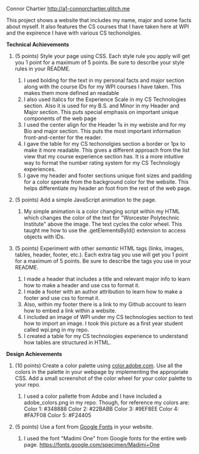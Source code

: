 Connor Chartier
http://a1-connorchartier.glitch.me

This project shows a website that includes my name, major and some facts about myself. It also features the CS courses that I have taken here at WPI and the expirence I have with various CS techonolgies.

**Technical Achievements**
1. (5 points) Style your page using CSS. Each style rule you apply will get you 1 point for a maximum of 5 points. Be sure to describe your style rules in your README.
    1) I used bolding for the text in my personal facts and major section along with the course IDs for my WPI courses I have taken. This makes them more defined an readable
    2) I also used italics for the Experience Scale in my CS Technologies section. Also it is used for my B.S. and Minor in my Header and Major section. This puts special emphasis on important unique components of the web page
    3) I used the center align for the Header 1s in my webiste and for my Bio and major section. This puts the most important information front-and-center for the reader.
    4) I gave the table for my CS techonolgies section a border or 1px to make it more readable. This gives a different approach from the list view that my course experience section has. It is a more intuitive way to format the number rating system for my CS Technologiy experiences.
    5) I gave my header and footer sections unique font sizes and padding for a color sperate from the background color for the website. This helps differentiate my header an foot from the rest of the web page.

2. (5 points) Add a simple JavaScript animation to the page.
    1) My simple animation is a color changing script within my HTML which changes the color of the text for "Worcester Polytechnic Institute" above the image. The text cycles the color wheel. This taught me how to use the .getElementsById() extension to access objects with IDs.

3. (5 points) Experiment with other *semantic* HTML tags (links, images, tables, header, footer, etc.). Each extra tag you use will get you 1 point for a maximum of 5 points. Be sure to describe the tags you use in your README.
    1) I made a header that includes a title and relevant major info to learn how to make a header and use css to format it.
    2) I made a footer with an author attribution to learn how to make a footer and use css to format it.
    3) Also, within my footer there is a link to my Github account to learn how to embed a link within a website.
    4) I included an image of WPI under my CS technologies section to test how to import an image. I took this picture as a first year student called wpi.png in my repo.
    5) I created a table for my CS technologies experience to understand how tables are structured in HTML.

**Design Achievements**
1. (10 points) Create a color palette using [color.adobe.com](https://color.adobe.com). Use all the colors in the palette in your webpage by implementing the appropriate CSS. Add a small screenshot of the color wheel for your color palette to your repo.
    1) I used a color pallette from Adobe and I have included a adobe_colors.png in my repo. Though, for reference my colors are:
        Color 1: #348888
        Color 2: #22BABB
        Color 3: #9EF8EE
        Color 4: #FA7F08
        Color 5: #F24405

2. (5 points) Use a font from [Google Fonts](https://fonts.google.com) in your website.
    1) I used the font "Madimi One" from Google fonts for the entire web page.
        https://fonts.google.com/specimen/Madimi+One
